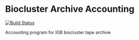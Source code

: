 # Biocluster Archive Accounting
[![Build Status](https://github.com/IGBIllinois/bioarchive_accounting/actions/workflows/main.yml/badge.svg)](https://github.com/IGBIllinois/bioarchive_accounting/actions/workflows/main.yml)

Accounting program for IGB biocluster tape archive
